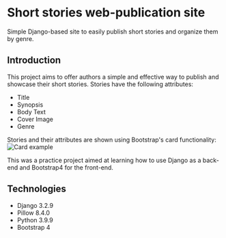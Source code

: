 # Short stories web-publication site
Simple Django-based site to easily publish short stories and organize them by genre. 

## Introduction
This project aims to offer authors a simple and effective way to publish and showcase their short stories. 
Stories have the following attributes:
* Title
* Synopsis
* Body Text
* Cover Image
* Genre

Stories and their attributes are shown using Bootstrap's card functionality:
![Card example](https://i.imgur.com/NOuIGH3.png "Card Example")

This was a practice project aimed at learning how to use Django as a back-end and Bootstrap4 for the front-end.

## Technologies
* Django 3.2.9
* Pillow 8.4.0
* Python 3.9.9
* Bootstrap 4
